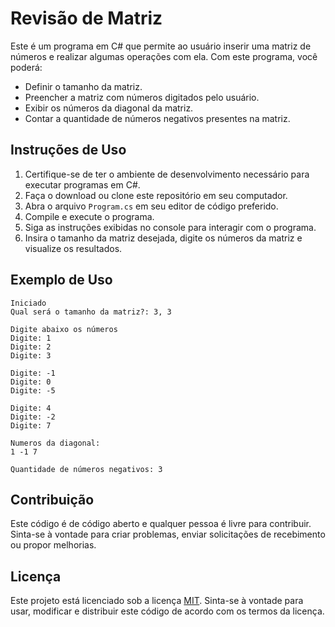 # Revisão de Matriz

Este é um programa em C# que permite ao usuário inserir uma matriz de números e realizar algumas operações com ela. Com este programa, você poderá:

- Definir o tamanho da matriz.
- Preencher a matriz com números digitados pelo usuário.
- Exibir os números da diagonal da matriz.
- Contar a quantidade de números negativos presentes na matriz.

## Instruções de Uso

1. Certifique-se de ter o ambiente de desenvolvimento necessário para executar programas em C#.
2. Faça o download ou clone este repositório em seu computador.
3. Abra o arquivo `Program.cs` em seu editor de código preferido.
4. Compile e execute o programa.
5. Siga as instruções exibidas no console para interagir com o programa.
6. Insira o tamanho da matriz desejada, digite os números da matriz e visualize os resultados.

## Exemplo de Uso

```
Iniciado
Qual será o tamanho da matriz?: 3, 3

Digite abaixo os números
Digite: 1
Digite: 2
Digite: 3

Digite: -1
Digite: 0
Digite: -5

Digite: 4
Digite: -2
Digite: 7

Numeros da diagonal:
1 -1 7

Quantidade de números negativos: 3
```

## Contribuição

Este código é de código aberto e qualquer pessoa é livre para contribuir. Sinta-se à vontade para criar problemas, enviar solicitações de recebimento ou propor melhorias.

## Licença

Este projeto está licenciado sob a licença [MIT](https://opensource.org/licenses/MIT). Sinta-se à vontade para usar, modificar e distribuir este código de acordo com os termos da licença.
